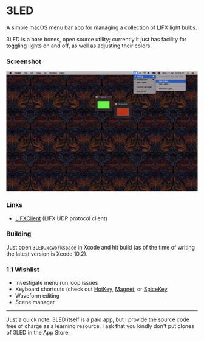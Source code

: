 # 3LED

A simple macOS menu bar app for managing a collection of LIFX light bulbs.

3LED is a bare bones, open source utility; currently it just has facility for toggling lights on and off, as well as adjusting their colors.

### Screenshot

![3LED screenshot](/Screenshot.png?raw=true "3LED screenshot")

### Links

- [LIFXClient](https://github.com/dclelland/LIFXClient) (LIFX UDP protocol client)

### Building

Just open `3LED.xcworkspace` in Xcode and hit build (as of the time of writing the latest version is Xcode 10.2).

### 1.1 Wishlist

- Investigate menu run loop issues
- Keyboard shortcuts (check out [HotKey](https://github.com/soffes/HotKey), [Magnet](https://github.com/Clipy/Magnet), or [SpiceKey](https://github.com/Kyome22/SpiceKey)
- Waveform editing
- Scene manager

---

Just a quick note: 3LED itself is a paid app, but I provide the source code free of charge as a learning resource. I ask that you kindly don't put clones of 3LED in the App Store.
